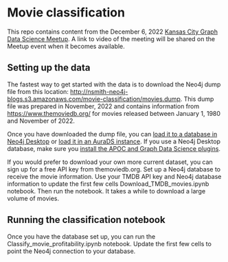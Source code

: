 # Movie classification

This repo contains content from the December 6, 2022 [Kansas City Graph Data Science Meetup](https://www.meetup.com/kansas-city-graph-databases-meetup-group/events/290004971/). A link to video of the meeting will be shared on the Meetup event when it becomes available.

## Setting up the data

The fastest way to get started with the data is to download the Neo4j dump file from this location:
http://nsmith-neo4j-blogs.s3.amazonaws.com/movie-classification/movies.dump. This dump file was prepared in 
November, 2022 and contains information from https://www.themoviedb.org/ for movies released between January 1, 1980
and November of 2022.

Once you have downloaded the dump file, you can [load it to a database in Neo4j Desktop](https://tbgraph.wordpress.com/2020/11/11/dump-and-load-a-database-in-neo4j-desktop/) or 
[load it in an AuraDS instance](https://aura.support.neo4j.com/hc/en-us/articles/1500011497162-Loading-Data-into-Neo4j-Aura#Method2).
If you use a Neo4j Desktop database, make sure you [install the APOC and Graph Data Science plugins](https://neo4j.com/docs/desktop-manual/current/operations/install-plugin/).

If you would prefer to download your own more current dataset, you can sign up for
a free API key from themoviedb.org. Set up a Neo4j database to receive the movie information.
Use your TMDB API key and Neo4j database information to update the first few cells Download_TMDB_movies.ipynb notebook.
Then run the notebook. It takes a while to download a large volume of movies.

## Running the classification notebook
Once you have the database set up, you can run the Classify_movie_profitability.ipynb notebook.
Update the first few cells to point the Neo4j connection to your database.

